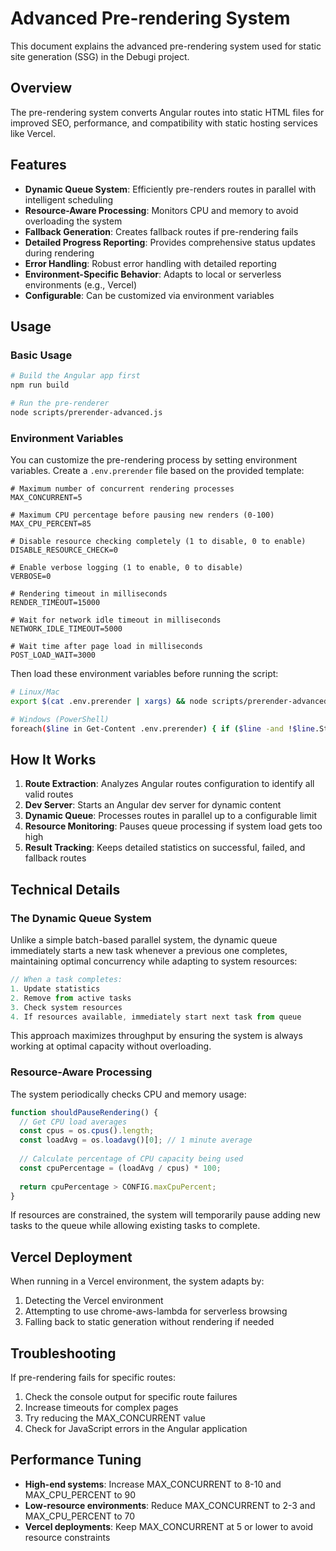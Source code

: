 # Advanced Pre-rendering System

This document explains the advanced pre-rendering system used for static site generation (SSG) in the Debugi project.

## Overview

The pre-rendering system converts Angular routes into static HTML files for improved SEO, performance, and compatibility with static hosting services like Vercel.

## Features

- **Dynamic Queue System**: Efficiently pre-renders routes in parallel with intelligent scheduling
- **Resource-Aware Processing**: Monitors CPU and memory to avoid overloading the system
- **Fallback Generation**: Creates fallback routes if pre-rendering fails
- **Detailed Progress Reporting**: Provides comprehensive status updates during rendering
- **Error Handling**: Robust error handling with detailed reporting
- **Environment-Specific Behavior**: Adapts to local or serverless environments (e.g., Vercel)
- **Configurable**: Can be customized via environment variables

## Usage

### Basic Usage

```bash
# Build the Angular app first
npm run build

# Run the pre-renderer
node scripts/prerender-advanced.js
```

### Environment Variables

You can customize the pre-rendering process by setting environment variables. Create a `.env.prerender` file based on the provided template:

```
# Maximum number of concurrent rendering processes
MAX_CONCURRENT=5

# Maximum CPU percentage before pausing new renders (0-100)
MAX_CPU_PERCENT=85

# Disable resource checking completely (1 to disable, 0 to enable)
DISABLE_RESOURCE_CHECK=0

# Enable verbose logging (1 to enable, 0 to disable)
VERBOSE=0

# Rendering timeout in milliseconds
RENDER_TIMEOUT=15000

# Wait for network idle timeout in milliseconds
NETWORK_IDLE_TIMEOUT=5000

# Wait time after page load in milliseconds
POST_LOAD_WAIT=3000
```

Then load these environment variables before running the script:

```bash
# Linux/Mac
export $(cat .env.prerender | xargs) && node scripts/prerender-advanced.js

# Windows (PowerShell)
foreach($line in Get-Content .env.prerender) { if ($line -and !$line.StartsWith("#")) { $var = $line.Split('=', 2); [Environment]::SetEnvironmentVariable($var[0], $var[1]) } }; node scripts/prerender-advanced.js
```

## How It Works

1. **Route Extraction**: Analyzes Angular routes configuration to identify all valid routes
2. **Dev Server**: Starts an Angular dev server for dynamic content
3. **Dynamic Queue**: Processes routes in parallel up to a configurable limit
4. **Resource Monitoring**: Pauses queue processing if system load gets too high
5. **Result Tracking**: Keeps detailed statistics on successful, failed, and fallback routes

## Technical Details

### The Dynamic Queue System

Unlike a simple batch-based parallel system, the dynamic queue immediately starts a new task whenever a previous one completes, maintaining optimal concurrency while adapting to system resources:

```javascript
// When a task completes:
1. Update statistics
2. Remove from active tasks
3. Check system resources
4. If resources available, immediately start next task from queue
```

This approach maximizes throughput by ensuring the system is always working at optimal capacity without overloading.

### Resource-Aware Processing

The system periodically checks CPU and memory usage:

```javascript
function shouldPauseRendering() {
  // Get CPU load averages
  const cpus = os.cpus().length;
  const loadAvg = os.loadavg()[0]; // 1 minute average
  
  // Calculate percentage of CPU capacity being used
  const cpuPercentage = (loadAvg / cpus) * 100;
  
  return cpuPercentage > CONFIG.maxCpuPercent;
}
```

If resources are constrained, the system will temporarily pause adding new tasks to the queue while allowing existing tasks to complete.

## Vercel Deployment

When running in a Vercel environment, the system adapts by:

1. Detecting the Vercel environment
2. Attempting to use chrome-aws-lambda for serverless browsing
3. Falling back to static generation without rendering if needed

## Troubleshooting

If pre-rendering fails for specific routes:

1. Check the console output for specific route failures
2. Increase timeouts for complex pages
3. Try reducing the MAX_CONCURRENT value
4. Check for JavaScript errors in the Angular application

## Performance Tuning

- **High-end systems**: Increase MAX_CONCURRENT to 8-10 and MAX_CPU_PERCENT to 90
- **Low-resource environments**: Reduce MAX_CONCURRENT to 2-3 and MAX_CPU_PERCENT to 70
- **Vercel deployments**: Keep MAX_CONCURRENT at 5 or lower to avoid resource constraints
